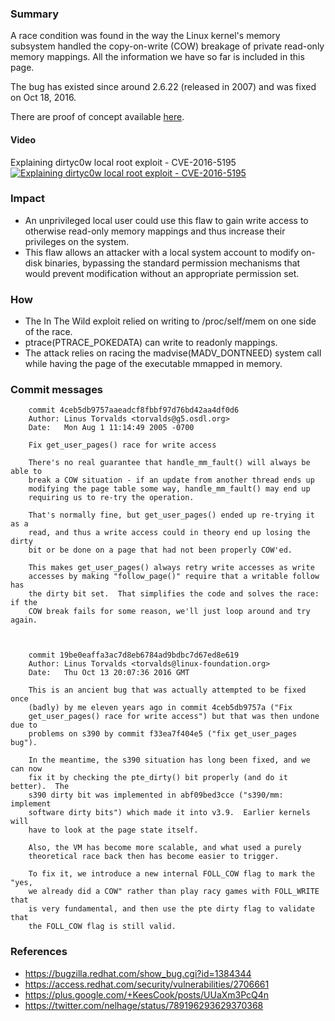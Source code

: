 ### Summary
A race condition was found in the way the Linux kernel's memory subsystem handled the copy-on-write (COW) breakage of private read-only memory mappings. All the information we have so far is included in this page.

The bug has existed since around 2.6.22 (released in 2007) and was fixed on Oct 18, 2016.

There are proof of concept available [here](PoCs).

#### Video
Explaining dirtyc0w local root exploit - CVE-2016-5195
[![Explaining dirtyc0w local root exploit - CVE-2016-5195](http://img.youtube.com/vi/kEsshExn7aE/0.jpg)](https://www.youtube.com/watch?v=kEsshExn7aE "Explaining dirtyc0w local root exploit - CVE-2016-5195")
[]()

### Impact
* An unprivileged local user could use this flaw to gain write access to otherwise read-only memory mappings and thus increase their privileges on the system.
* This flaw allows an attacker with a local system account to modify on-disk binaries, bypassing the standard permission mechanisms that would prevent modification without an appropriate permission set. 

### How
* The In The Wild exploit relied on writing to /proc/self/mem on one side of the race.
* ptrace(PTRACE_POKEDATA) can write to readonly mappings.
* The attack relies on racing the madvise(MADV_DONTNEED) system call while having the page of the executable mmapped in memory.

### Commit messages
```
    commit 4ceb5db9757aaeadcf8fbbf97d76bd42aa4df0d6
    Author: Linus Torvalds <torvalds@g5.osdl.org>
    Date:   Mon Aug 1 11:14:49 2005 -0700

    Fix get_user_pages() race for write access
    
    There's no real guarantee that handle_mm_fault() will always be able to
    break a COW situation - if an update from another thread ends up
    modifying the page table some way, handle_mm_fault() may end up
    requiring us to re-try the operation.
    
    That's normally fine, but get_user_pages() ended up re-trying it as a
    read, and thus a write access could in theory end up losing the dirty
    bit or be done on a page that had not been properly COW'ed.
    
    This makes get_user_pages() always retry write accesses as write
    accesses by making "follow_page()" require that a writable follow has
    the dirty bit set.  That simplifies the code and solves the race: if the
    COW break fails for some reason, we'll just loop around and try again.



    commit 19be0eaffa3ac7d8eb6784ad9bdbc7d67ed8e619
    Author: Linus Torvalds <torvalds@linux-foundation.org>
    Date:   Thu Oct 13 20:07:36 2016 GMT

    This is an ancient bug that was actually attempted to be fixed once
    (badly) by me eleven years ago in commit 4ceb5db9757a ("Fix
    get_user_pages() race for write access") but that was then undone due to
    problems on s390 by commit f33ea7f404e5 ("fix get_user_pages bug").

    In the meantime, the s390 situation has long been fixed, and we can now
    fix it by checking the pte_dirty() bit properly (and do it better).  The
    s390 dirty bit was implemented in abf09bed3cce ("s390/mm: implement
    software dirty bits") which made it into v3.9.  Earlier kernels will
    have to look at the page state itself.

    Also, the VM has become more scalable, and what used a purely
    theoretical race back then has become easier to trigger.

    To fix it, we introduce a new internal FOLL_COW flag to mark the "yes,
    we already did a COW" rather than play racy games with FOLL_WRITE that
    is very fundamental, and then use the pte dirty flag to validate that
    the FOLL_COW flag is still valid.
```
### References
* https://bugzilla.redhat.com/show_bug.cgi?id=1384344
* https://access.redhat.com/security/vulnerabilities/2706661
* https://plus.google.com/+KeesCook/posts/UUaXm3PcQ4n
* https://twitter.com/nelhage/status/789196293629370368